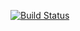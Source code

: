 [![Build Status](https://travis-ci.org/LaurenMarie33/sem.svg?branch=master)](https://travis-ci.org/LaurenMarie33/sem)